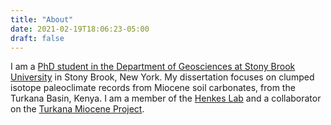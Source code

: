 ```yaml
---
title: "About"
date: 2021-02-19T18:06:23-05:00
draft: false
---
```

I am a [PhD student in the Department of Geosciences at Stony Brook University](https://www.stonybrook.edu/commcms/geosciences/people/grad-students.php) in Stony Brook, New York. My dissertation focuses on clumped isotope paleoclimate records from Miocene soil carbonates, from the Turkana Basin, Kenya. I am a member of the [Henkes Lab](https://sites.google.com/stonybrook.edu/thehenkeslab) and a collaborator on the [Turkana Miocene Project](http://turkanamiocene.com).
